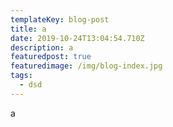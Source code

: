 ```yaml
---
templateKey: blog-post
title: a
date: 2019-10-24T13:04:54.710Z
description: a
featuredpost: true
featuredimage: /img/blog-index.jpg
tags:
  - dsd
---
```

a
